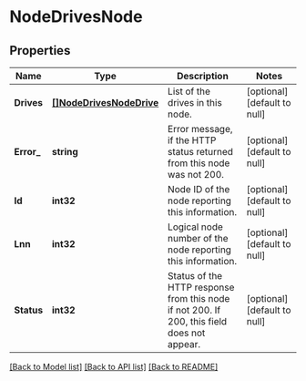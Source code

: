 # NodeDrivesNode

## Properties
Name | Type | Description | Notes
------------ | ------------- | ------------- | -------------
**Drives** | [**[]NodeDrivesNodeDrive**](NodeDrivesNodeDrive.md) | List of the drives in this node. | [optional] [default to null]
**Error_** | **string** | Error message, if the HTTP status returned from this node was not 200. | [optional] [default to null]
**Id** | **int32** | Node ID of the node reporting this information. | [optional] [default to null]
**Lnn** | **int32** | Logical node number of the node reporting this information. | [optional] [default to null]
**Status** | **int32** | Status of the HTTP response from this node if not 200.  If 200, this field does not appear. | [optional] [default to null]

[[Back to Model list]](../README.md#documentation-for-models) [[Back to API list]](../README.md#documentation-for-api-endpoints) [[Back to README]](../README.md)


